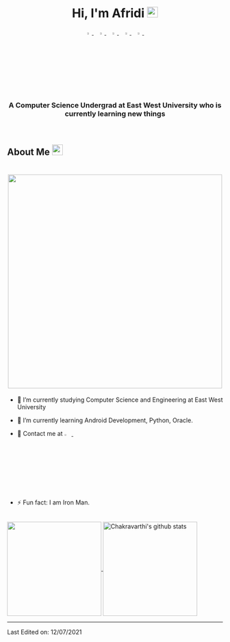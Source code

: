 <h1 align="center">Hi, I'm Afridi <img src="https://media.giphy.com/media/hvRJCLFzcasrR4ia7z/giphy.gif" width="25px"></h1>

<p align="center">
  <a href="https://www.linkedin.com/in/smahmuddz/">
   <img src="https://img.icons8.com/color/48/000000/linkedin.png" width="3.5%"/>
    </a><span>&nbsp;</span>
  <a href="https://twitter.com/smahmuddz">
    <img src="https://img.icons8.com/color/48/000000/twitter.png" width="3.5%"/>
  </a><span>&nbsp;</span>
  <a href="https://www.instagram.com/magician_sm">
    <img src="https://img.icons8.com/fluent/48/000000/instagram-new.png" width="3.5%"/>
  </a><span>&nbsp;</span>
  <a href="mailto:smahmuddz@gmail.com">
    <img src="https://img.icons8.com/fluent/48/000000/gmail.png" width="3.5%"/>
  </a><span>&nbsp;</span>
  <a href="https://github.com/smahmuddz">
    <img src="https://img.icons8.com/fluent/48/000000/github.png" width="3.5%"/>
  </a><span>&nbsp;</span>
</p>
<h3 align="center">A Computer Science Undergrad at East West University who is currently learning new things</h3>

<br>
<h2> About Me <img src="https://media.giphy.com/media/hvRJCLFzcasrR4ia7z/giphy.gif" width="25px"> </h2>

<h1 align="center"> <img src="https://media2.giphy.com/media/RbDKaczqWovIugyJmW/giphy.gif?cid=ecf05e478kp5opmz3eqgnonnmkt4htkhnz9i1rrgu6ekhao8&rid=giphy.gif&ct=g" width ="500px"></h1>

- 🔭 I’m currently studying Computer Science and Engineering at East West University
  
- 🌱 I’m currently learning Android Development, Python, Oracle.
  
- 💬 Contact me at  <a href="https://www.linkedin.com/in/smahmuddz/">
   <img src="https://img.icons8.com/color/48/000000/linkedin.png" width="3.5%"/>
    </a><span>&nbsp;</span>
  
- ⚡ Fun fact: I am Iron Man.

<br>

  <a href="https://github.com/smahmuddz">
    <img align="center" src="https://github-readme-stats.vercel.app/api/top-langs/?username=smahmuddz&hide=ASP.NET,jupyter%20notebook&theme=dark&hide_langs_below=1" height="220px"/>
  </a>
  <a href="https://github.com/smahmuddz">
   <img align="center" src="https://github-readme-stats.vercel.app/api?username=smahmuddz&count_private=true&hide=stars&show_icons=true&theme=dark&line_height=27" alt="Chakravarthi's github stats" height="220px" />
  </a>



------



Last Edited on: 12/07/2021
